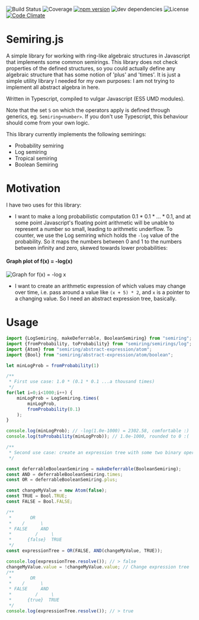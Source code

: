 ![Build Status](https://travis-ci.org/digitalheir/semiring-js.svg?branch=master)
![Coverage](https://img.shields.io/coveralls/digitalheir/semiring-js.svg)
[![npm version](https://badge.fury.io/js/semiring.svg)](https://badge.fury.io/js/semiring)
![dev dependencies](https://img.shields.io/david/dev/digitalheir/bibliography-js.svg)
![License](https://img.shields.io/npm/l/semiring.svg)
[![Code Climate](https://codeclimate.com/github/digitalheir/semiring-js/badges/gpa.svg)](https://codeclimate.com/github/digitalheir/bibliography-js)


# Semiring.js

A simple library for working with ring-like algebraic structures in Javascript that implements some common semirings. This library does not check properties of the defined structures, so you could actually define any algebraic structure that has some notion of 'plus' and 'times'. It is just a simple utility library I needed for my own purposes: I am not trying to implement all abstract algebra in here.

Written in Typescript, compiled to vulgar Javascript (ES5 UMD modules).

Note that the set `S` on which the operators apply is defined through generics, eg. `Semiring<number>`. If you don't use Typescript, this behaviour should come from your own logic.

This library currently implements the following semirings:

* Probability semiring
* Log semiring
* Tropical semiring
* Boolean Semiring

# Motivation

I have two uses for this library:

* I want to make a long probabilistic computation 0.1 * 0.1 * ... * 0.1, and at some point Javascript's floating point arithmetic will be unable to represent a number so small, leading to arithmetic underflow. To counter, we use the Log semiring which holds the `-log` value of the probability. So it maps the numbers between 0 and 1 to the numbers between infinity and zero, skewed towards lower probabilities:
#### Graph plot of f(x) = -log(x)
![Graph for f(x) = -log x](https://leibniz.cloudant.com/assets/_design/ddoc/graph%20for%20-log%20x.PNG)

* I want to create an arithmetic expression of which values may change over time, i.e. pass around a value like `(x + 5) * 2`, and `x` is a pointer to a changing value. So I need an abstract expression tree, basically.

# Usage
````js
import {LogSemiring, makeDeferrable, BooleanSemiring} from "semiring";
import {fromProbability, toProbability} from "semiring/semirings/log";
import {Atom} from "semiring/abstract-expression/atom";
import {Bool} from "semiring/abstract-expression/atom/boolean";

let minLogProb = fromProbability(1)

/**
 * First use case: 1.0 * (0.1 * 0.1 ...a thousand times)
 */
for(let i=0;i<1000;i++) {
    minLogProb = LogSemiring.times(
        minLogProb,
        fromProbability(0.1)
    );
}

console.log(minLogProb); // -log(1.0e-1000) = 2302.58, comfortable :)
console.log(toProbability(minLogProb)); // 1.0e-1000, rounded to 0 :(

/**
 * Second use case: create an expression tree with some two binary operators
 */

const deferrableBooleanSemiring = makeDeferrable(BooleanSemiring);
const AND = deferrableBooleanSemiring.times;
const OR = deferrableBooleanSemiring.plus;

const changeMyValue = new Atom(false);
const TRUE = Bool.TRUE;
const FALSE = Bool.FALSE;

/**
 *       OR
 *    /      \
 * FALSE     AND
 *         /     \
 *      {false}  TRUE
 */
const expressionTree = OR(FALSE, AND(changeMyValue, TRUE));

console.log(expressionTree.resolve()); // > false
changeMyValue.value = !changeMyValue.value; // Change expression tree
/**
 *       OR
 *    /      \
 * FALSE     AND
 *         /     \
 *      {true}  TRUE
 */
console.log(expressionTree.resolve()); // > true

````
